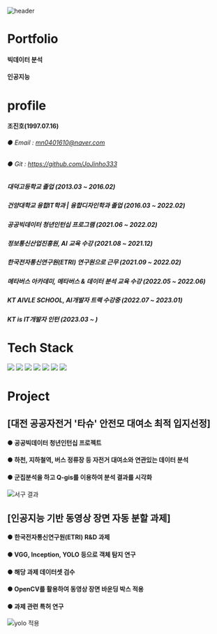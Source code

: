 ![header](https://capsule-render.vercel.app/api?type=slice&color=auto&height=300&section=header&text=Jinho&fontSize=90)

# Portfolio
#### 빅데이터 분석
#### 인공지능

# profile
#### 조진호(1997.07.16)
###### ● Email : mn0401610@naver.com
###### ● Git : https://github.com/JoJinho333
##### 대덕고등학교 졸업 (2013.03 ~ 2016.02)
##### 건양대학교 융합IT학과 | 융합디자인학과 졸업 (2016.03 ~ 2022.02)
##### 공공빅데이터 청년인턴십 프로그램 (2021.06 ~ 2022.02)
##### 정보통신산업진흥원, AI 교육 수강 (2021.08 ~ 2021.12)
##### 한국전자통신연구원(ETRI) 연구원으로 근무 (2021.09 ~ 2022.02)
##### 메타버스 아카데미, 메타버스 & 데이터 분석 교육 수강 (2022.05 ~ 2022.06)
##### KT AIVLE SCHOOL, AI개발자 트랙 수강중 (2022.07 ~ 2023.01)
##### KT is IT개발자 인턴 (2023.03 ~ )

# Tech Stack
<img src="https://img.shields.io/badge/Python-3766AB?style=flat-square&logo=Python&logoColor=white"/></a>
<img src="https://img.shields.io/badge/R-276DC3?style=flat-square&logo=R&logoColor=white"/></a>
<img src="https://img.shields.io/badge/MySQL-4479A1?style=flat-square&logo=MySQL&logoColor=white"/></a>
<img src="https://img.shields.io/badge/Java-007396?style=flat-square&logo=Java&logoColor=white"/></a>
<img src="https://img.shields.io/badge/C-A8B9CC?style=flat-square&logo=C&logoColor=white"/></a>
<img src="https://img.shields.io/badge/SpringBoot-6DB33F?style=flat-square&logo=Spring&logoColor=white"/></a>
<img src="https://img.shields.io/badge/Kotlin-7F52FF?style=flat-square&logo=Kotlin&logoColor=white"/></a>

# Project

## [대전 공공자전거 '타슈' 안전모 대여소 최적 입지선정]
#### ● 공공빅데이터 청년인턴십 프로젝트
#### ● 하천, 지하철역, 버스 정류장 등 자전거 대여소와 연관있는 데이터 분석
#### ● 군집분석을 하고 Q-gis를 이용하여 분석 결과를 시각화
![서구 결과](https://user-images.githubusercontent.com/68462676/149481397-cdaae3da-9b73-44f0-a637-eded4a796021.JPG)



## [인공지능 기반 동영상 장면 자동 분할 과제]
#### ● 한국전자통신연구원(ETRI) R&D 과제
#### ● VGG, Inception, YOLO 등으로 객체 탐지 연구
#### ● 해당 과제 데이터셋 검수
#### ● OpenCV를 활용하여 동영상 장면 바운딩 박스 적용
#### ● 과제 관련 특허 연구
![yolo 적용](https://user-images.githubusercontent.com/68462676/149482632-bb5c7781-a6ea-458b-b461-7ff7d9837647.JPG)

